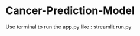 # Cancer-Prediction-Model
Use terminal to run the app.py like : streamlit run<yourfilename for app>.py
